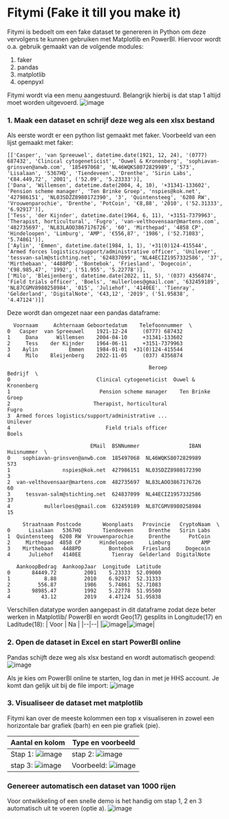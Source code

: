 # Fitymi (Fake it till you make it)
Fitymi is bedoelt om een fake dataset te genereren in Python om deze vervolgens te kunnen gebruiken met Matplotlib en PowerBI.
Hiervoor wordt o.a. gebruik gemaakt van de volgende modules:

1. faker
2. pandas
3. matplotlib
4. openpyxl

Fitymi wordt via een menu aangestuurd. Belangrijk hierbij is dat stap 1 altijd moet worden uitgevoerd.
![image](https://user-images.githubusercontent.com/113904065/210151727-31a92e18-3d71-43de-b3b2-306481c6ad1b.jpeg)

### 1. Maak een dataset en schrijf deze weg als een xlsx bestand

Als eerste wordt er een python list gemaakt met faker. Voorbeeld van een lijst gemaakt met faker:
```
[['Casper', 'van Spreeuwel', datetime.date(1921, 12, 24), '(0777) 687432', 'Clinical cytogeneticist', 'Ouwel & Kronenberg', 'sophiavan-grinsven@anwb.com', '185497068', 'NL46WQKS8072829989', '573', 'Lisalaan', '5367HQ', 'Tiendeveen', 'Drenthe', 'Sirin Labs', '€84.449,72', '2001', ('52.09', '5.23333')],
['Dana', 'Willemsen', datetime.date(2004, 4, 10), '+31341-133602', 'Pension scheme manager', 'Ten Brinke Groep', 'nspies@kok.net', '427986151', 'NL03SDZZ8980172390', '3', 'Quintensteeg', '6208 RW', 'Vrouwenparochie', 'Drenthe', 'PotCoin', '€8,88', '2010', ('52.31333', '6.92917')], 
['Tess', 'der Kijnder', datetime.date(1964, 6, 11), '+3151-7379963', 'Therapist, horticultural', 'Fugro', 'van-velthovensaar@martens.com', '482735697', 'NL83LAOO3867176726', '60', 'Mirthepad', '4858 CP', 'Hindeloopen', 'Limburg', 'AMP', '€556,87', '1986', ('52.71083', '5.74861')], 
['Aylin', 'Emmen', datetime.date(1984, 1, 1), '+31(0)124-415544', 'Armed forces logistics/support/administrative officer', 'Unilever', 'tessvan-salm@stichting.net', '624837099', 'NL44ECIZ1957332586', '37', 'Mirthebaan', '4488PD', 'Bontebok', 'Friesland', 'Dogecoin', '€98.985,47', '1992', ('51.955', '5.22778')], 
['Milo', 'Bleijenberg', datetime.date(2022, 11, 5), '(037) 4356874', 'Field trials officer', 'Boels', 'mullerloes@gmail.com', '632459189', 'NL87CGMV8980258984', '015', 'Juliehof', '4140EE', 'Tienray', 'Gelderland', 'DigitalNote', '€43,12', '2019', ('51.95838', '4.47124')]]
```

Deze wordt dan omgezet naar een pandas dataframe:
```
  Voornaam     Achternaam Geboortedatum    Telefoonnummer  \
0   Casper  van Spreeuwel    1921-12-24     (0777) 687432   
1     Dana      Willemsen    2004-04-10     +31341-133602   
2     Tess    der Kijnder    1964-06-11     +3151-7379963   
3    Aylin          Emmen    1984-01-01  +31(0)124-415544   
4     Milo    Bleijenberg    2022-11-05     (037) 4356874   

                                              Beroep             Bedrijf  \
0                            Clinical cytogeneticist  Ouwel & Kronenberg   
1                             Pension scheme manager    Ten Brinke Groep   
2                           Therapist, horticultural               Fugro   
3  Armed forces logistics/support/administrative ...            Unilever   
4                               Field trials officer               Boels   

                           EMail  BSNNummer                IBAN  Huisnummer  \
0    sophiavan-grinsven@anwb.com  185497068  NL46WQKS8072829989         573   
1                 nspies@kok.net  427986151  NL03SDZZ8980172390           3   
2  van-velthovensaar@martens.com  482735697  NL83LAOO3867176726          60   
3     tessvan-salm@stichting.net  624837099  NL44ECIZ1957332586          37   
4           mullerloes@gmail.com  632459189  NL87CGMV8980258984          15   

     Straatnaam Postcode       Woonplaats   Provincie   CryptoNaam  \
0      Lisalaan   5367HQ       Tiendeveen     Drenthe   Sirin Labs   
1  Quintensteeg  6208 RW  Vrouwenparochie     Drenthe      PotCoin   
2     Mirthepad  4858 CP      Hindeloopen     Limburg          AMP   
3    Mirthebaan   4488PD         Bontebok   Friesland     Dogecoin   
4      Juliehof   4140EE          Tienray  Gelderland  DigitalNote   

   AankoopBedrag  AankoopJaar  Longitude  Latitude  
0       84449.72         2001    5.23333  52.09000  
1           8.88         2010    6.92917  52.31333  
2         556.87         1986    5.74861  52.71083  
3       98985.47         1992    5.22778  51.95500  
4          43.12         2019    4.47124  51.95838
```
Verschillen datatype worden aangepast in dit dataframe zodat deze beter werken in Matplotlib/ PowerBI en wordt Geo(17) gesplits in Longitude(17) en Laditude(18):
| Voor | Na |
|--|--|
|![image](https://user-images.githubusercontent.com/113904065/210148952-fdf793d4-432e-48c9-b1b3-b6dc13310bcc.jpeg)|![image](https://user-images.githubusercontent.com/113904065/210148970-9f130ed7-d6a4-4af8-a5d4-174ae6a75331.jpeg)|

### 2. Open de dataset in Excel en start PowerBI online
Pandas schijft deze weg als xlsx bestand en wordt automatisch geopend:
![image](https://user-images.githubusercontent.com/113904065/210149486-a3fc8c1c-19ea-4068-a5ad-20008a478850.jpeg)

Als je kies om PowerBI online te starten, log dan in met je HHS account. Je komt dan gelijk uit bij de file import:
![image](https://user-images.githubusercontent.com/113904065/210151704-967b1884-84ea-4b88-8e49-bade8d85d34d.jpeg)

### 3. Visualiseer de dataset met matplotlib
Fitymi kan over de meeste kolommen een top x visualiseren in zowel een horizontale bar grafiek (barh) en een pie grafiek (pie).

| Aantal en kolom | Type en voorbeeld |
|--|--|
|Stap 1: ![image](https://user-images.githubusercontent.com/113904065/210151933-8f08b6c7-892a-4d81-ae3c-e66e112fae94.jpeg)|stap 2: ![image](https://user-images.githubusercontent.com/113904065/210151981-d9c9cc56-952a-4130-bbb0-81e61ea24001.jpeg)|
|stap 3: ![image](https://user-images.githubusercontent.com/113904065/210151988-54b08b1a-c3dd-45ee-92f8-ff36c38b0c0f.jpeg)|Voorbeeld: ![image](https://user-images.githubusercontent.com/113904065/210152033-941b3ead-b36f-41a1-bcfe-175f214c4cd2.jpeg)|

### Genereer automatisch een dataset van 1000 rijen
Voor ontwikkeling of een snelle demo is het handig om stap 1, 2 en 3 automatisch uit te voeren (optie a).
![image](https://user-images.githubusercontent.com/113904065/210152459-4c1fd93b-dc6b-41b4-adbc-842ffa68282e.jpeg)



